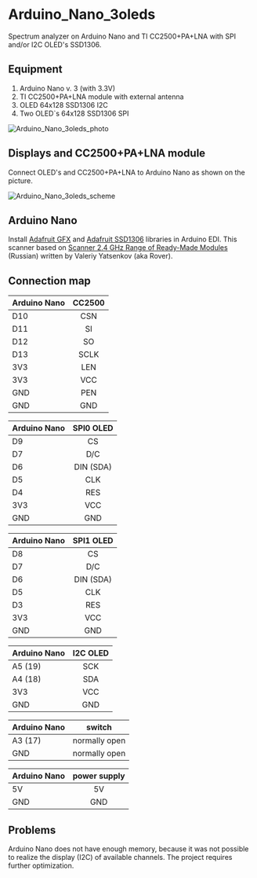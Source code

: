 # Arduino_Nano_3oleds

Spectrum analyzer on Arduino Nano and TI CC2500+PA+LNA with SPI and/or I2C OLED's SSD1306.

## Equipment

1. Arduino Nano v. 3 (with 3.3V)
2. TI CC2500+PA+LNA module with external antenna
3. OLED 64x128 SSD1306 I2C
4. Two OLED`s 64x128 SSD1306 SPI

![Arduino_Nano_3oleds_photo]()

## Displays and CC2500+PA+LNA module

Connect OLED's and CC2500+PA+LNA to Arduino Nano as shown on the picture.

![Arduino_Nano_3oleds_scheme](https://github.com/Oestoidea/oled-spectrum-analizer/blob/master/Arduino_Nano_3oleds/fritzing-scheme/Arduino_Nano_3oleds_bb.png)

## Arduino Nano

Install [Adafruit GFX](https://github.com/adafruit/Adafruit-GFX-Library) and [Adafruit SSD1306](https://github.com/adafruit/Adafruit_SSD1306) libraries in Arduino EDI. This scanner based on [Scanner 2.4 GHz Range of Ready-Made Modules](https://dev.rcopen.com/forum/f8/topic397991) (Russian) written by Valeriy Yatsenkov (aka Rover).

## Connection map

| Arduino Nano | CC2500        |
| ------------ |:-------------:|
| D10          | CSN           |
| D11          | SI            |
| D12          | SO            |
| D13          | SCLK          |
| 3V3          | LEN           |
| 3V3          | VCC           |
| GND          | PEN           |
| GND          | GND           |

| Arduino Nano | SPI0 OLED     |
| ------------ |:-------------:|
| D9           | CS            |
| D7           | D/C           |
| D6           | DIN (SDA)     |
| D5           | CLK           |
| D4           | RES           |
| 3V3          | VCC           |
| GND          | GND           |

| Arduino Nano | SPI1 OLED     |
| ------------ |:-------------:|
| D8           | CS            |
| D7           | D/C           |
| D6           | DIN (SDA)     |
| D5           | CLK           |
| D3           | RES           |
| 3V3          | VCC           |
| GND          | GND           |

| Arduino Nano | I2C OLED      |
| ------------ |:-------------:|
| A5 (19)      | SCK           |
| A4 (18)      | SDA           |
| 3V3          | VCC           |
| GND          | GND           |

| Arduino Nano | switch        |
| ------------ |:-------------:|
| A3 (17)      | normally open |
| GND          | normally open |

| Arduino Nano | power supply  |
| ------------ |:-------------:|
| 5V           | 5V            |
| GND          | GND           |

## Problems

Arduino Nano does not have enough memory, because it was not possible to realize the display (I2C) of available channels. The project requires further optimization.

